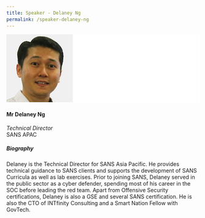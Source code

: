 ```yaml
---
title: Speaker - Delaney Ng
permalink: /speaker-delaney-ng
---
```


![Delaney Ng](/images/speakers/Ng-Delaney.jpg)

#### **Mr Delaney Ng**

*Technical Director*  
SANS APAC

##### **Biography**

Delaney is the Technical Director for SANS Asia Pacific. He provides technical guidance to SANS clients and supports the development of SANS Curricula as well as lab exercises. Prior to joining SANS, Delaney served in the public sector as a cyber defender, spending most of his career in the SOC before leading the red team. Apart from Offensive Security certifications, Delaney is also a GSE and several SANS certification. He is also the CTO of INTfinity Consulting and a Smart Nation Fellow with GovTech.